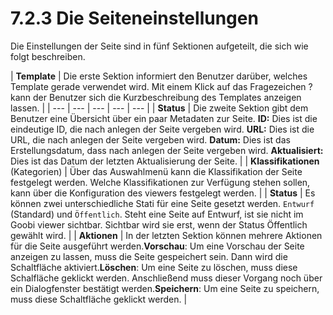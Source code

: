 # 7.2.3 Die Seiteneinstellungen

Die Einstellungen der Seite sind in fünf Sektionen aufgeteilt, die sich wie folgt beschreiben.

| **Template**  | Die erste Sektion informiert den Benutzer darüber, welches Template gerade verwendet wird. Mit einem Klick auf das Fragezeichen ? kann der Benutzer sich die Kurzbeschreibung des Templates anzeigen lassen.  |
| --- | --- | --- | --- | --- |
| **Status**  | Die zweite Sektion gibt dem Benutzer eine Übersicht über ein paar Metadaten zur Seite. **ID:** Dies ist die eindeutige ID, die nach anlegen der Seite vergeben wird. **URL:** Dies ist die URL, die nach anlegen der Seite vergeben wird. **Datum:** Dies ist das Erstellungsdatum, dass nach anlegen der Seite vergeben wird. **Aktualisiert:** Dies ist das Datum der letzten Aktualisierung der Seite.  |
| **Klassifikationen** \(Kategorien\) | Über das Auswahlmenü kann die Klassifikation der Seite festgelegt werden. Welche Klassifikationen zur Verfügung stehen sollen, kann über die Konfiguration des viewers festgelegt werden.  |
| **Status** | Es können zwei unterschiedliche Stati für eine Seite gesetzt werden. `Entwurf` \(Standard\) und `Öffentlich`. Steht eine Seite auf Entwurf, ist sie nicht im Goobi viewer sichtbar. Sichtbar wird sie erst, wenn der Status Öffentlich gewählt wird. |
| **Aktionen** | In der letzten Sektion können mehrere Aktionen für die Seite ausgeführt werden.**Vorschau**: Um eine Vorschau der Seite anzeigen zu lassen, muss die Seite gespeichert sein. Dann wird die Schaltfläche aktiviert.**Löschen**: Um eine Seite zu löschen, muss diese Schalfläche geklickt werden. Anschließend muss dieser Vorgang noch über ein Dialogfenster bestätigt werden.**Speichern**: Um eine Seite zu speichern, muss diese Schaltfläche geklickt werden. |

